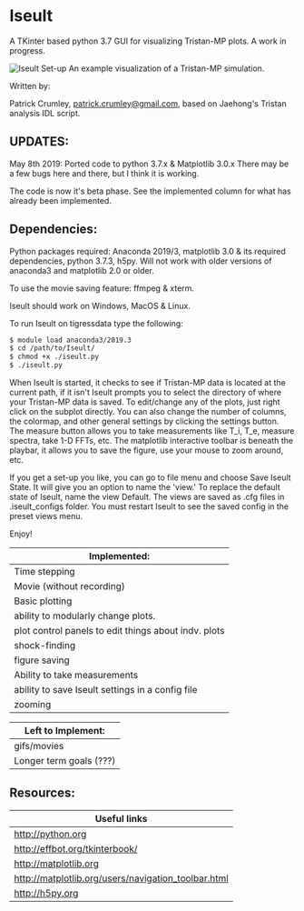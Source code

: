 # Iseult

A TKinter based python 3.7 GUI for visualizing Tristan-MP plots. A work in progress.

![Iseult Set-up](https://raw.githubusercontent.com/pcrumley/Iseult/gh-pages/images/IseultPanels.png)
An example visualization of a Tristan-MP simulation.

Written by:

Patrick Crumley, patrick.crumley@gmail.com, based on Jaehong's Tristan analysis
IDL script.

UPDATES:
-------
May 8th 2019: Ported code to python 3.7.x & Matplotlib 3.0.x There may be a few bugs
here and there, but I think it is working.

The code is now it's beta phase. See the implemented column for what has
already been implemented.

Dependencies:
-------------

Python packages required: Anaconda 2019/3, matplotlib 3.0 & its required
dependencies, python 3.7.3,  h5py. Will not work with older versions of anaconda3 and
matplotlib 2.0 or older.

To use the movie saving feature: ffmpeg & xterm.

Iseult should work on Windows, MacOS & Linux.

To run Iseult on tigressdata type the following:
```bash
$ module load anaconda3/2019.3
$ cd /path/to/Iseult/
$ chmod +x ./iseult.py
$ ./iseult.py
```

When Iseult is started, it checks to see if Tristan-MP data is located at the
current path, if it isn't Iseult prompts you to select the directory of where
your Tristan-MP data is saved. To edit/change any of the plots, just right click
on the subplot directly. You can also change the number of columns, the
colormap, and other general settings by clicking the settings button. The
measure button allows you to take measurements like T_i, T_e, measure spectra,
take 1-D FFTs, etc. The matplotlib interactive toolbar is beneath the playbar,
it allows you to save the figure, use your mouse to zoom around, etc.

If you get a set-up you like, you can go to file menu and choose Save Iseult
State. It will give you an option to name the 'view.' To replace the default
state of Iseult, name the view Default. The views are saved as .cfg files in
.iseult_configs folder. You must restart Iseult to see the saved config in the
preset views menu.

Enjoy!


| Implemented: |
| ------------ |
| Time stepping |
| Movie (without recording) |
| Basic plotting |
| ability to modularly change plots. |
| plot control panels to edit things about indv. plots |
| shock-finding |
| figure saving |
| Ability to take measurements |
| ability to save Iseult settings in a config file|
| zooming |


| Left to Implement:|
| ------------------ |
| gifs/movies |
| Longer term goals (???)|

Resources:
----------
| Useful links |
| ----------------------- |
| http://python.org |
| http://effbot.org/tkinterbook/ |
| http://matplotlib.org |
| http://matplotlib.org/users/navigation_toolbar.html |
| http://h5py.org |
